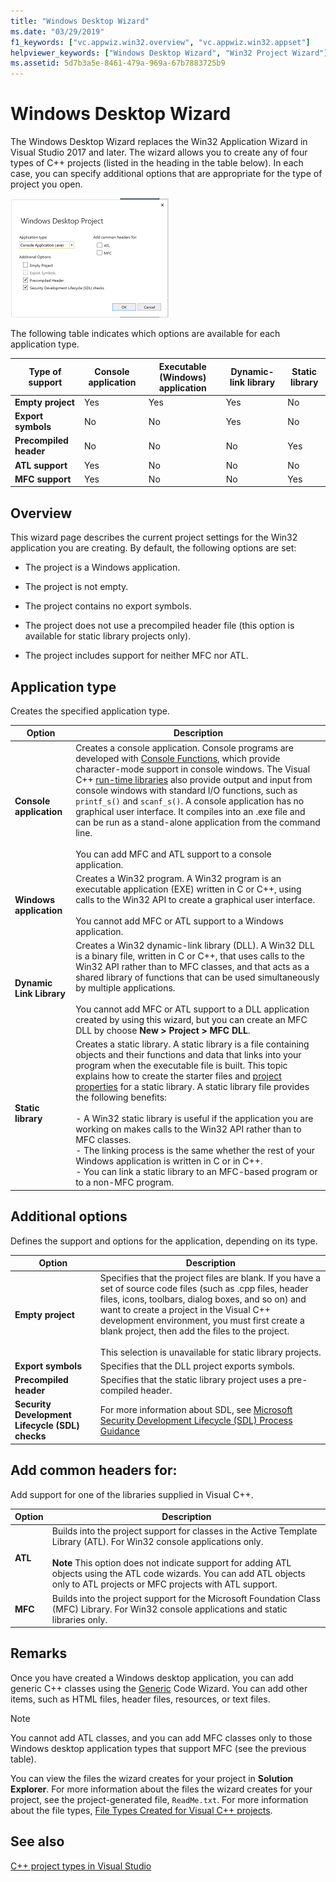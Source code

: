 ```yaml
---
title: "Windows Desktop Wizard"
ms.date: "03/29/2019"
f1_keywords: ["vc.appwiz.win32.overview", "vc.appwiz.win32.appset"]
helpviewer_keywords: ["Windows Desktop Wizard", "Win32 Project Wizard"]
ms.assetid: 5d7b3a5e-8461-479a-969a-67b7883725b9
---
```

# Windows Desktop Wizard

The Windows Desktop Wizard replaces the Win32 Application Wizard in Visual Studio 2017 and later. The wizard allows you to create any of four types of C++ projects (listed in the heading in the table below). In each case, you can specify additional options that are appropriate for the type of project you open. 

   ![Windows Desktop Wizard](media/windows-desktop-wizard.png)

The following table indicates which options are available for each application type.

|Type of support|Console application|Executable (Windows) application|Dynamic-link library|Static library|
|---------------------|-------------------------|----------------------------------------|---------------------------|--------------------|
|**Empty project**|Yes|Yes|Yes|No|
|**Export symbols**|No|No|Yes|No|
|**Precompiled header**|No|No|No|Yes|
|**ATL support**|Yes|No|No|No|
|**MFC support**|Yes|No|No|Yes|

## Overview

This wizard page describes the current project settings for the Win32 application you are creating. By default, the following options are set:

- The project is a Windows application.

- The project is not empty.

- The project contains no export symbols.

- The project does not use a precompiled header file (this option is available for static library projects only).

- The project includes support for neither MFC nor ATL.

## Application type

Creates the specified application type.

|Option|Description|
|------------|-----------------|
|**Console application**|Creates a console application. Console programs are developed with [Console Functions](https://msdn.microsoft.com/library/ms813137.aspx), which provide character-mode support in console windows. The Visual C++ [run-time libraries](../c-runtime-library/c-run-time-library-reference.md) also provide output and input from console windows with standard I/O functions, such as `printf_s()` and `scanf_s()`. A console application has no graphical user interface. It compiles into an .exe file and can be run as a stand-alone application from the command line.<br /><br /> You can add MFC and ATL support to a console application.|
|**Windows application**|Creates a Win32 program. A Win32 program is an executable application (EXE) written in C or C++, using calls to the Win32 API to create a graphical user interface.<br /><br /> You cannot add MFC or ATL support to a Windows application.|
|**Dynamic Link Library**|Creates a Win32 dynamic-link library (DLL). A Win32 DLL is a binary file, written in C or C++, that uses calls to the Win32 API rather than to MFC classes, and that acts as a shared library of functions that can be used simultaneously by multiple applications.<br /><br /> You cannot add MFC or ATL support to a DLL application created by using this wizard, but you can create an MFC DLL by choose **New > Project > MFC DLL**.|
|**Static library**|Creates a static library. A static library is a file containing objects and their functions and data that links into your program when the executable file is built. This topic explains how to create the starter files and [project properties](../build/reference/property-pages-visual-cpp.md) for a static library. A static library file provides the following benefits:<br /><br />- A Win32 static library is useful if the application you are working on makes calls to the Win32 API rather than to MFC classes.<br />- The linking process is the same whether the rest of your Windows application is written in C or in C++.<br />- You can link a static library to an MFC-based program or to a non-MFC program.|

## Additional options

Defines the support and options for the application, depending on its type.

|Option|Description|
|------------|-----------------|
|**Empty project**|Specifies that the project files are blank. If you have a set of source code files (such as .cpp files, header files, icons, toolbars, dialog boxes, and so on) and want to create a project in the Visual C++ development environment, you must first create a blank project, then add the files to the project.<br /><br /> This selection is unavailable for static library projects.|
|**Export symbols**|Specifies that the DLL project exports symbols.|
|**Precompiled header**|Specifies that the static library project uses a pre-compiled header.|
|**Security Development Lifecycle (SDL) checks**|For more information about SDL, see [Microsoft Security Development Lifecycle (SDL)  Process Guidance](../build/reference/sdl-enable-additional-security-checks.md)|

## Add common headers for:

Add support for one of the libraries supplied in Visual C++.

|Option|Description|
|------------|-----------------|
|**ATL**|Builds into the project support for classes in the Active Template Library (ATL). For Win32 console applications only.<br /><br /> **Note** This option does not indicate support for adding ATL objects using the ATL code wizards. You can add ATL objects only to ATL projects or MFC projects with ATL support.|
|**MFC**|Builds into the project support for the Microsoft Foundation Class (MFC) Library. For Win32 console applications and static libraries only.|

## Remarks

Once you have created a Windows desktop application, you can add generic C++ classes using the [Generic](../ide/generic-cpp-class-wizard.md) Code Wizard. You can add other items, such as HTML files, header files, resources, or text files.

> [!NOTE]
> You cannot add ATL classes, and you can add MFC classes only to those Windows desktop application types that support MFC (see the previous table).

You can view the files the wizard creates for your project in **Solution Explorer**. For more information about the files the wizard creates for your project, see the project-generated file, `ReadMe.txt`. For more information about the file types, [File Types Created for Visual C++ projects](../build/reference/file-types-created-for-visual-cpp-projects.md).

## See also

[C++ project types in Visual Studio](../build/reference/visual-cpp-project-types.md)
